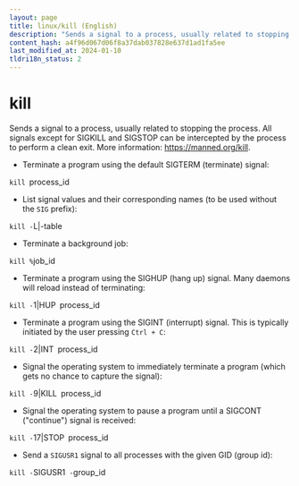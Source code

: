 ```yaml
---
layout: page
title: linux/kill (English)
description: "Sends a signal to a process, usually related to stopping the process."
content_hash: a4f96d067d06f8a37dab037828e637d1ad1fa5ee
last_modified_at: 2024-01-10
tldri18n_status: 2
---
```

# kill

Sends a signal to a process, usually related to stopping the process.
All signals except for SIGKILL and SIGSTOP can be intercepted by the process to perform a clean exit.
More information: <https://manned.org/kill>.

- Terminate a program using the default SIGTERM (terminate) signal:

`kill `<span class="tldr-var badge badge-pill bg-dark-lm bg-white-dm text-white-lm text-dark-dm font-weight-bold">process_id</span>

- List signal values and their corresponding names (to be used without the `SIG` prefix):

`kill -`<span class="tldr-var badge badge-pill bg-dark-lm bg-white-dm text-white-lm text-dark-dm font-weight-bold">L|-table</span>

- Terminate a background job:

`kill %`<span class="tldr-var badge badge-pill bg-dark-lm bg-white-dm text-white-lm text-dark-dm font-weight-bold">job_id</span>

- Terminate a program using the SIGHUP (hang up) signal. Many daemons will reload instead of terminating:

`kill -`<span class="tldr-var badge badge-pill bg-dark-lm bg-white-dm text-white-lm text-dark-dm font-weight-bold">1|HUP</span>` `<span class="tldr-var badge badge-pill bg-dark-lm bg-white-dm text-white-lm text-dark-dm font-weight-bold">process_id</span>

- Terminate a program using the SIGINT (interrupt) signal. This is typically initiated by the user pressing `Ctrl + C`:

`kill -`<span class="tldr-var badge badge-pill bg-dark-lm bg-white-dm text-white-lm text-dark-dm font-weight-bold">2|INT</span>` `<span class="tldr-var badge badge-pill bg-dark-lm bg-white-dm text-white-lm text-dark-dm font-weight-bold">process_id</span>

- Signal the operating system to immediately terminate a program (which gets no chance to capture the signal):

`kill -`<span class="tldr-var badge badge-pill bg-dark-lm bg-white-dm text-white-lm text-dark-dm font-weight-bold">9|KILL</span>` `<span class="tldr-var badge badge-pill bg-dark-lm bg-white-dm text-white-lm text-dark-dm font-weight-bold">process_id</span>

- Signal the operating system to pause a program until a SIGCONT ("continue") signal is received:

`kill -`<span class="tldr-var badge badge-pill bg-dark-lm bg-white-dm text-white-lm text-dark-dm font-weight-bold">17|STOP</span>` `<span class="tldr-var badge badge-pill bg-dark-lm bg-white-dm text-white-lm text-dark-dm font-weight-bold">process_id</span>

- Send a `SIGUSR1` signal to all processes with the given GID (group id):

`kill -`<span class="tldr-var badge badge-pill bg-dark-lm bg-white-dm text-white-lm text-dark-dm font-weight-bold">SIGUSR1</span>` -`<span class="tldr-var badge badge-pill bg-dark-lm bg-white-dm text-white-lm text-dark-dm font-weight-bold">group_id</span>

